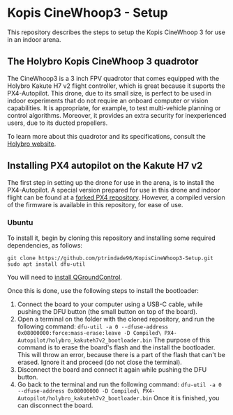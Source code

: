 # Kopis CineWhoop3 - Setup
This repository describes the steps to setup the Kopis CineWhoop 3 for use in an indoor arena.


## The Holybro Kopis CineWhoop 3 quadrotor

The CineWhoop3 is a 3 inch FPV quadrotor that comes equipped with the Holybro Kakute H7 v2 flight controller, which is great because it suports the PX4-Autopilot.
This drone, due to its small size, is perfect to be used in indoor experiments that do not require an onboard computer or vision capabilities. It is appropriate, for example, to test multi-vehicle planning or control algorithms. Moreover, it provides an extra security for inexperienced users, due to its ducted propellers.

To learn more about this quadrotor and its specifications, consult the [Holybro website](https://shop.holybro.com/kopis-cinewhoopfree-shipping_p1196.html?).



## Installing PX4 autopilot on the Kakute H7 v2

The first step in setting up the drone for use in the arena, is to install the PX4-Autopilot. A special version prepared for use in this drone and indoor flight can be found at a [forked PX4 repository](https://github.com/ptrindade96/PX4-Autopilot-Kopis_Cinewhoop). However, a compiled version of the firmware is available in this repository, for ease of use.

### Ubuntu
To install it, begin by cloning this repository and installing some required dependencies, as follows:
```
git clone https://github.com/ptrindade96/KopisCineWhoop3-Setup.git
sudo apt install dfu-util
```
You will need to [install QGroundControl](https://docs.qgroundcontrol.com/master/en/getting_started/download_and_install.html).

Once this is done, use the following steps to install the bootloader:
1. Connect the board to your computer using a USB-C cable, while pushing the DFU button (the small button on top of the board).
2. Open a terminal on the folder with the cloned repository, and run the following command: ``` dfu-util -a 0 --dfuse-address 0x08000000:force:mass-erase:leave -D Compiled\ PX4-Autopilot/holybro_kakuteh7v2_bootloader.bin ``` The purpose of this command is to erase the board's flash and the install the bootloader. This will throw an error, because there is a part of the flash that can't be erased. Ignore it and proceed (do not close the terminal).
3. Disconnect the board and connect it again while pushing the DFU button.
4. Go back to the terminal and run the following command: ``` dfu-util -a 0 --dfuse-address 0x08000000 -D Compiled\ PX4-Autopilot/holybro_kakuteh7v2_bootloader.bin ``` Once it is finished, you can disconnect the board.
